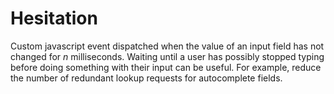 # Hesitation

Custom javascript event dispatched when the value of an input field has not changed for _n_ milliseconds.
Waiting until a user has possibly stopped typing before doing something with their input can be useful. 
For example, reduce the number of redundant lookup requests for autocomplete fields.

